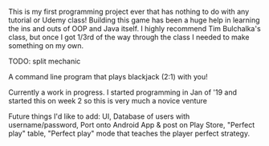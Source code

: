This is my first programming project ever that has nothing to do with any tutorial or Udemy class! 
Building this game has been a huge help in learning the ins and outs of OOP and Java itself. 
I highly recommend Tim Bulchalka's class, but once I got 1/3rd of the way through the class I needed to make something on my own.

TODO: split mechanic

A command line program that plays blackjack (2:1) with you!

Currently a work in progress. I started programming in Jan of '19 and started this on week 2 so this is very much a novice venture

Future things I'd like to add: UI, Database of users with username/password, Port onto Android App & post on Play Store, "Perfect play" table, "Perfect play" mode that teaches the player perfect strategy.
